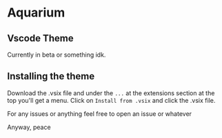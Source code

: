 # Aquarium

## Vscode Theme

Currently in beta or something idk.

## Installing the theme

Download the .vsix file and under the `...` at the extensions section at the top you'll get a menu. Click on `Install from .vsix` and click the .vsix file.

For any issues or anything feel free to open an issue or whatever

Anyway, peace